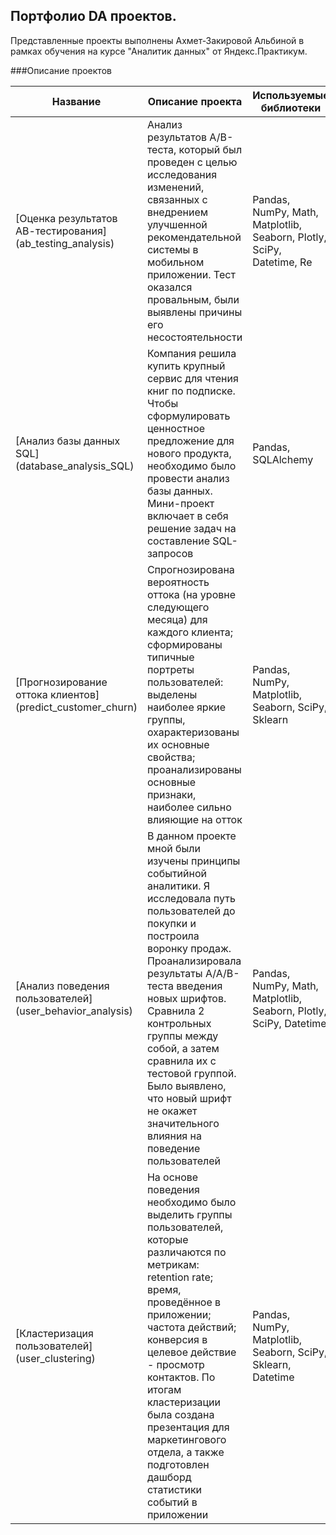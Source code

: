## Портфолио DA проектов.

Представленные проекты выполнены Ахмет-Закировой Альбиной в рамках обучения на курсе "Аналитик данных" от Яндекс.Практикум.

###Описание проектов

Название | Описание проекта| Используемые библиотеки 
---------| ----------------|------------------------ 
[Оценка результатов АВ-тестирования] (ab_testing_analysis) | Анализ результатов A/B-теста, который был проведен с целью исследования изменений, связанных с внедрением улучшенной рекомендательной системы в мобильном приложении. Тест оказался провальным, были выявлены причины его несостоятельности | Pandas, NumPy, Math, Matplotlib, Seaborn, Plotly, SciPy, Datetime, Re
[Анализ базы данных SQL] (database_analysis_SQL)| Компания решила купить крупный сервис для чтения книг по подписке. Чтобы сформулировать ценностное предложение для нового продукта, необходимо было провести анализ базы данных. Мини-проект включает в себя решение задач на составление SQL-запросов | Pandas, SQLAlchemy 
[Прогнозирование оттока клиентов] (predict_customer_churn) | Спрогнозирована вероятность оттока (на уровне следующего месяца) для каждого клиента; сформированы типичные портреты пользователей: выделены наиболее яркие группы, охарактеризованы их основные свойства; проанализированы основные признаки, наиболее сильно влияющие на отток | Pandas, NumPy, Matplotlib, Seaborn, SciPy, Sklearn 
[Анализ поведения пользователей] (user_behavior_analysis) | В данном проекте мной были изучены принципы событийной аналитики. Я исследовала путь пользователей до покупки и построила воронку продаж. Проанализировала результаты A/A/B-теста введения новых шрифтов. Сравнила 2 контрольных группы между собой, а затем сравнила их с тестовой группой. Было выявлено, что новый шрифт не окажет значительного влияния на поведение пользователей | Pandas, NumPy, Math, Matplotlib, Seaborn, Plotly, SciPy, Datetime 
[Кластеризация пользователей] (user_clustering) |На основе поведения необходимо было выделить группы пользователей, которые различаются по метрикам: retention rate; время, проведённое в приложении; частота действий; конверсия в целевое действие - просмотр контактов. По итогам кластеризации была создана презентация для маркетингового отдела, а также подготовлен дашборд статистики событий в приложении| Pandas, NumPy, Matplotlib, Seaborn, SciPy, Sklearn, Datetime
